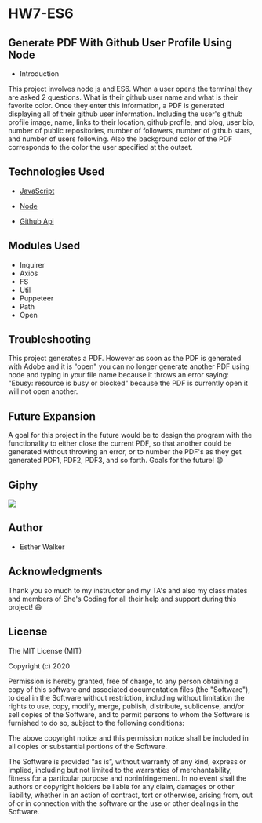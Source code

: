 # HW7-ES6

## Generate PDF With Github User Profile Using Node

- Introduction

This project involves node js and ES6. When a user opens the terminal they are asked 2 questions. What is their github user name and what is their favorite color. Once they enter this information, a PDF is generated displaying all of their github user information. Including the user's github profile image, name, links to their location, github profile, and blog, user bio, number of public repositories, number of followers, number of github stars, and number of users following. Also the background color of the PDF corresponds to the color the user specified at the outset.

## Technologies Used

- [JavaScript](https://www.javascript.com/)

- [Node](https://www.npmjs.com/package/node-info)

- [Github Api](https://api.github.com/users/)

## Modules Used

- Inquirer
- Axios
- FS
- Util
- Puppeteer
- Path
- Open

## Troubleshooting

This project generates a PDF. However as soon as the PDF is generated with Adobe and it is "open" you can no longer generate another PDF using node and typing in your file name because it throws an error saying: "Ebusy: resource is busy or blocked" because the PDF is currently open it will not open another.

## Future Expansion

A goal for this project in the future would be to design the program with the functionality to either close the current PDF, so that another could be generated without throwing an error, or to number the PDF's as they get generated PDF1, PDF2, PDF3, and so forth. Goals for the future! :smile:

## Giphy

![](https://media.giphy.com/media/Y13yz061S03b1Bw6Lp/giphy.gif)

## Author

- Esther Walker

## Acknowledgments

Thank you so much to my instructor and my TA's and also my class mates and members of She's Coding for all their help and support during this project! :smile:

## License

The MIT License (MIT)

Copyright (c) 2020

Permission is hereby granted, free of charge, to any person obtaining a copy
of this software and associated documentation files (the "Software"), to deal
in the Software without restriction, including without limitation the rights
to use, copy, modify, merge, publish, distribute, sublicense, and/or sell
copies of the Software, and to permit persons to whom the Software is
furnished to do so, subject to the following conditions:

The above copyright notice and this permission notice shall be included in
all copies or substantial portions of the Software.

The Software is provided “as is”, without warranty of any kind, express or implied, including but not limited to the warranties of merchantability, fitness for a particular purpose and noninfringement. In no event shall the authors or copyright holders be liable for any claim, damages or other liability, whether in an action of contract, tort or otherwise, arising from, out of or in connection with the software or the use or other dealings in the Software.

